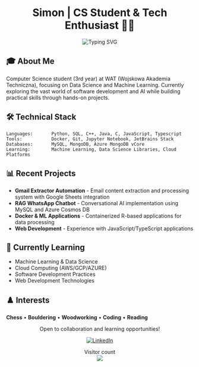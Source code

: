 <h1 align="center">Simon | CS Student & Tech Enthusiast 👨‍💻</h1>

<div align="center">
  <img src="https://readme-typing-svg.demolab.com?font=Fira+Code&pause=800&random=false&width=435&lines=Computer+Science+Student+%7C+21+y.o." alt="Typing SVG"/>
</div>

## 🎓 About Me
Computer Science student (3rd year) at WAT (Wojskowa Akademia Techniczna), focusing on Data Science and Machine Learning. Currently exploring the vast world of software development and AI while building practical skills through hands-on projects.

## 🛠️ Technical Stack
```
Languages:       Python, SQL, C++, Java, C, JavaScript, Typescript 
Tools:           Docker, Git, Jupyter Notebook, JetBrains Stack
Databases:       MySQL, MongoDB, Azure MongoDB vCore
Learning:        Machine Learning, Data Science Libraries, Cloud Platforms
```

## 📊 Recent Projects
- **Gmail Extractor Automation** - Email content extraction and processing system with Google Sheets integration
- **RAG WhatsApp Chatbot** - Conversational AI implementation using MySQL and Azure Cosmos DB
- **Docker & ML Applications** - Containerized R-based applications for data processing
- **Web Development** - Experience with JavaScript/TypeScript applications

## 🌱 Currently Learning
- Machine Learning & Data Science
- Cloud Computing (AWS/GCP/AZURE)
- Software Development Practices
- Web Development Technologies

## ♟️ Interests
**Chess** • **Bouldering** • **Woodworking** • **Coding** • **Reading**

<div align="center">
  <p>Open to collaboration and learning opportunities!</p>
  
  [![LinkedIn](https://img.shields.io/badge/LinkedIn-0077B5?style=for-the-badge&logo=linkedin&logoColor=white)](https://www.linkedin.com/in/szymon-florek-33a968296/)
  
  <p> 
    Visitor count<br>
    <img src="https://profile-counter.glitch.me/Floressek/count.svg" />
  </p>
</div>
